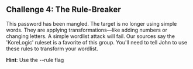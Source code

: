 
## Challenge 4: The Rule-Breaker

This password has been mangled. The target is no longer using simple words. They are applying transformations—like adding numbers or changing letters. A simple wordlist attack will fail. Our sources say the 'KoreLogic' ruleset is a favorite of this group. You'll need to tell John to use these rules to transform your wordlist.

**Hint**: Use the --rule flag